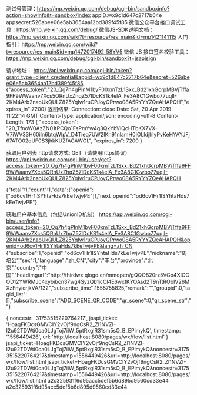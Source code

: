 测试号管理：https://mp.weixin.qq.com/debug/cgi-bin/sandboxinfo?action=showinfo&t=sandbox/index
  appID:wx9c1d647c2717b64e
  appsecret:526abee06e5ab3654aa12bd389f45f85
微信公众平台接口调试工具：https://mp.weixin.qq.com/debug/
微信JS-SDK说明文档：https://mp.weixin.qq.com/wiki?t=resource/res_main&id=mp1421141115
入门指引：https://mp.weixin.qq.com/wiki?t=resource/res_main&id=mp1472017492_58YV5
微信 JS 接口签名校验工具：https://mp.weixin.qq.com/debug/cgi-bin/sandbox?t=jsapisign

请求地址：
https://api.weixin.qq.com/cgi-bin/token?grant_type=client_credential&appid=wx9c1d647c2717b64e&secret=526abee06e5ab3654aa12bd389f45f85
{"access_token":"20_Qg7h4gPInM1byF00xmTzL1Sxx_Bd21xhGcrpMBVjTffa9FF9WWaanv7Xcs5QRnUxZhqZ57IDcKS1k4elA_Fe3A8C1Gwbo77uqlI-2KM4Arb2naoUkQULZ825YqIw1ruCPJoyQPrwo08A5RYYYZQeAHAPQH","expires_in":7200}
返回结果:
Connection: close
Date: Sat, 20 Apr 2019 11:22:14 GMT
Content-Type: application/json; encoding=utf-8
Content-Length: 173
{
    "access_token": "20_TfnoW0AzZN01tPCQo1FsPmYw4q3QkYbViQcHTbKX7VX-V7iWV33H60iIn6btqWIpV_D4Tieq7UW2IKn91nlamH0IOLldjhlyPvKeHYAYJFj67ATO02oUF0S3jhkKUZfAGAWGL",
    "expires_in": 7200
}

获取用户列表
http请求方式: GET（请使用https协议）
https://api.weixin.qq.com/cgi-bin/user/get?access_token=20_Qg7h4gPInM1byF00xmTzL1Sxx_Bd21xhGcrpMBVjTffa9FF9WWaanv7Xcs5QRnUxZhqZ57IDcKS1k4elA_Fe3A8C1Gwbo77uqlI-2KM4Arb2naoUkQULZ825YqIw1ruCPJoyQPrwo08A5RYYYZQeAHAPQH

{"total":1,"count":1,"data":{"openid":["od6cv1Hr1ISYhtaHds7kEeTwjvPE"]},"next_openid":"od6cv1Hr1ISYhtaHds7kEeTwjvPE"}

获取用户基本信息（包括UnionID机制）
https://api.weixin.qq.com/cgi-bin/user/info?access_token=20_Qg7h4gPInM1byF00xmTzL1Sxx_Bd21xhGcrpMBVjTffa9FF9WWaanv7Xcs5QRnUxZhqZ57IDcKS1k4elA_Fe3A8C1Gwbo77uqlI-2KM4Arb2naoUkQULZ825YqIw1ruCPJoyQPrwo08A5RYYYZQeAHAPQH&openid=od6cv1Hr1ISYhtaHds7kEeTwjvPE&lang=zh_CN
{"subscribe":1,"openid":"od6cv1Hr1ISYhtaHds7kEeTwjvPE","nickname":"周培公","sex":1,"language":"zh_CN","city":"丰台","province":"北京","country":"中国","headimgurl":"http:\/\/thirdwx.qlogo.cn\/mmopen\/gQQO820rz5VGo4XICCOD12YWRMJc4xybibcn37wg4SyzQb1icCl4E6wxtKYOAsd2T9nTtRObIV26MXzFnyicrjkVA\/132","subscribe_time":1555755825,"remark":"","groupid":0,"tagid_list":[],"subscribe_scene":"ADD_SCENE_QR_CODE","qr_scene":0,"qr_scene_str":""}

{ noncestr: '31753515220764217',
  jsapi_ticket:
   'HoagFKDcsGMVCIY2vOjf9ngCsR2_Zl1NVZI-I2u92TDWti0ca0LJgToj7ilW_5ptRxglR31sm5sO_B_EPimykQ',
  timestamp: '1556449426',
  url: 'http://localhost:8080/pages/wx/flow/list.html' }
jsapi_ticket=HoagFKDcsGMVCIY2vOjf9ngCsR2_Zl1NVZI-I2u92TDWti0ca0LJgToj7ilW_5ptRxglR31sm5sO_B_EPimykQ&noncestr=31753515220764217&timestamp=1556449426&url=http://localhost:8080/pages/wx/flow/list.html
jsapi_ticket=HoagFKDcsGMVCIY2vOjf9ngCsR2_Zl1NVZI-I2u92TDWti0ca0LJgToj7ilW_5ptRxglR31sm5sO_B_EPimykQ&noncestr=31753515220764217&timestamp=1556449426&url=http://localhost:8080/pages/wx/flow/list.html
a2c325931f6d95acc5def5b6d895d9560cd33e44
a2c325931f6d95acc5def5b6d895d9560cd33e44
